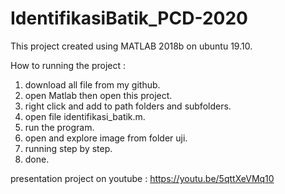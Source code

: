 # IdentifikasiBatik_PCD-2020

This project created using MATLAB 2018b on ubuntu 19.10.

How to running the project :
1. download all file from my github.
2. open Matlab then open this project.
3. right click and add to path folders and subfolders.
4. open file identifikasi_batik.m.
5. run the program.
6. open and explore image from folder uji.
7. running step by step.
8. done.

presentation project on youtube :
https://youtu.be/5qttXeVMq10
